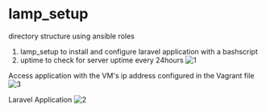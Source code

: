 # lamp_setup

directory structure using ansible roles
1. lamp_setup to install and configure laravel application with a bashscript
2. uptime to check for server uptime every 24hours
![1](https://github.com/countyemi/lamp_setup/assets/11930705/47e7e24e-0331-4073-bb8a-5029259ec9e3)

Access application with the VM's ip address configured in the Vagrant file
![3](https://github.com/countyemi/lamp_setup/assets/11930705/acde09f3-6f1d-467e-bf0c-28011d07f109)



Laravel Application
![2](https://github.com/countyemi/lamp_setup/assets/11930705/f2c40cfe-ac17-49ee-93a5-155cabf10a5d)

